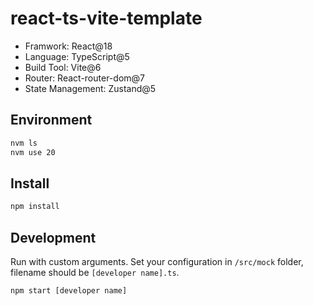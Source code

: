 # react-ts-vite-template

- Framwork: React@18
- Language: TypeScript@5
- Build Tool: Vite@6
- Router: React-router-dom@7
- State Management: Zustand@5

## Environment

```bash
nvm ls
nvm use 20
```

## Install

```bash
npm install
```

## Development

Run with custom arguments.
Set your configuration in `/src/mock` folder, filename should be `[developer name].ts`.

```bash
npm start [developer name]
```
